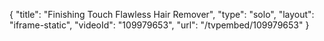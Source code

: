 {
    "title": "Finishing Touch Flawless Hair Remover",
    "type": "solo",
    "layout": "iframe-static",
    "videoId": "109979653",
    "url": "\/tvpembed\/109979653"
}